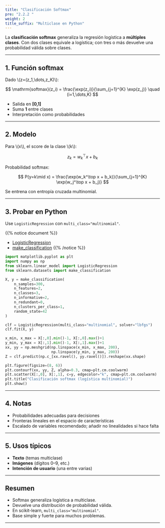 ```yaml
---
title: "Clasificación Softmax"
pre: "2.2.2 "
weight: 2
title_suffix: "Multiclase en Python"
---
```


<div class="pagetop-box">
  <p>La <b>clasificación softmax</b> generaliza la regresión logística a <b>múltiples clases</b>. Con dos clases equivale a logística; con tres o más devuelve una probabilidad válida sobre clases.</p>
</div>

---

## 1. Función softmax

Dado \\(z=(z_1,\dots,z_K)\\):

$$
\mathrm{softmax}(z_i) = \frac{\exp(z_i)}{\sum_{j=1}^{K} \exp(z_j)} \quad (i=1,\dots,K)
$$

- Salida en <b>[0,1]</b>  
- Suma <b>1</b> entre clases  
- Interpretación como probabilidades

---

## 2. Modelo

Para \\(x\\), el score de la clase \\(k\\):

$$
z_k = w_k^\top x + b_k
$$

Probabilidad softmax:

$$
P(y=k\mid x) = \frac{\exp(w_k^\top x + b_k)}{\sum_{j=1}^{K} \exp(w_j^\top x + b_j)}
$$

Se entrena con entropía cruzada multinomial.

---

## 3. Probar en Python

Use `LogisticRegression` con `multi_class="multinomial"`.

{{% notice document %}}
- [LogisticRegression](https://scikit-learn.org/stable/modules/generated/sklearn.linear_model.LogisticRegression.html)  
- [make_classification](https://scikit-learn.org/stable/modules/generated/sklearn.datasets.make_classification.html)
{{% /notice %}}

```python
import matplotlib.pyplot as plt
import numpy as np
from sklearn.linear_model import LogisticRegression
from sklearn.datasets import make_classification

X, y = make_classification(
    n_samples=300,
    n_features=2,
    n_classes=3,
    n_informative=2,
    n_redundant=0,
    n_clusters_per_class=1,
    random_state=42
)

clf = LogisticRegression(multi_class="multinomial", solver="lbfgs")
clf.fit(X, y)

x_min, x_max = X[:,0].min()-1, X[:,0].max()+1
y_min, y_max = X[:,1].min()-1, X[:,1].max()+1
xx, yy = np.meshgrid(np.linspace(x_min, x_max, 200),
                     np.linspace(y_min, y_max, 200))
Z = clf.predict(np.c_[xx.ravel(), yy.ravel()]).reshape(xx.shape)

plt.figure(figsize=(8, 6))
plt.contourf(xx, yy, Z, alpha=0.3, cmap=plt.cm.coolwarm)
plt.scatter(X[:,0], X[:,1], c=y, edgecolor="k", cmap=plt.cm.coolwarm)
plt.title("Clasificación softmax (logística multinomial)")
plt.show()
```

---

## 4. Notas

- Probabilidades adecuadas para decisiones  
- Fronteras lineales en el espacio de características  
- Escalado de variables recomendado; añadir no linealidades si hace falta

---

## 5. Usos típicos

- <b>Texto</b> (temas multiclase)  
- <b>Imágenes</b> (dígitos 0–9, etc.)  
- <b>Intención de usuario</b> (una entre varias)

---

## Resumen

- Softmax generaliza logística a multiclase.  
- Devuelve una distribución de probabilidad válida.  
- En scikit-learn, `multi_class="multinomial"`.  
- Base simple y fuerte para muchos problemas.

---

